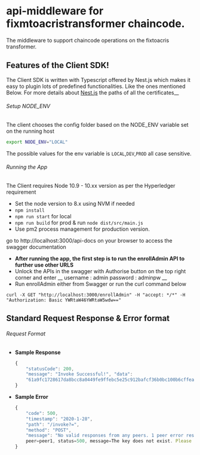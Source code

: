 # api-middleware for fixmtoacristransformer chaincode.

The middleware to support chaincode operations on the fixtoacris transformer. 
## Features of the Client SDK!
The Client SDK is written with Typescript offered by Nest.js which makes it easy to plugin lots of predefined functionalities.
Like the ones mentioned Below.
For more details about [Nest.js](https://nestjs.com/)
the paths of all the certificates__ 



###### Setup NODE_ENV

The client chooses the config folder based on the NODE_ENV variable set on the running host

```bash
export NODE_ENV="LOCAL"
```
The possible values for the env variable is `LOCAL`,`DEV`,`PROD` all case sensitive.

###### Running the App

The Client requires Node 10.9 - 10.xx version as per the Hyperledger requirement

- Set the node version to 8.x using NVM if needed
- `npm install`
- `npm run start` for local
- `npm run build` for prod & run `node dist/src/main.js`
- Use pm2 process management for production version.

go to http://localhost:3000/api-docs on your browser to access the swagger documentation

- __After running the app, the first step is to run the enrollAdmin API to further use other URLS__
-  Unlock the APIs in the swagger with Authorise button on the top right corner
 and enter 
 __
 username : admin
 password : adminpw
__
- Run enrollAdmin either from Swagger or run the curl command below

```
curl -X GET "http://localhost:3000/enrollAdmin" -H "accept: */*" -H "Authorization: Basic YWRtaW46YWRtaW5wdw=="
```

## Standard Request Response & Error format

###### Request Format

- __Sample Response__

    ```javascript
    {
        "statusCode": 200,
        "message": "Invoke Successful!", "data":
        "61a9fc1728617da8bcc8a0449fe9ffebc5e25c912bafcf36b0bc100b6cffea8b", "error": {}
    }
    ```


- __Sample Error__

    ```javascript
    {
        "code": 500,
        "timestamp": "2020-1-28",
        "path": "/invoke?=",
        "method": "POST",
        "message": "No valid responses from any peers. 1 peer error responses:\n
        peer=peer1, status=500, message=The key does not exist. Please check." 
    }
    ```
